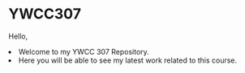 # YWCC307

Hello, 
<li>Welcome to my YWCC 307 Repository.</li>
<li>Here you will be able to see my latest work related to this course.</li>
